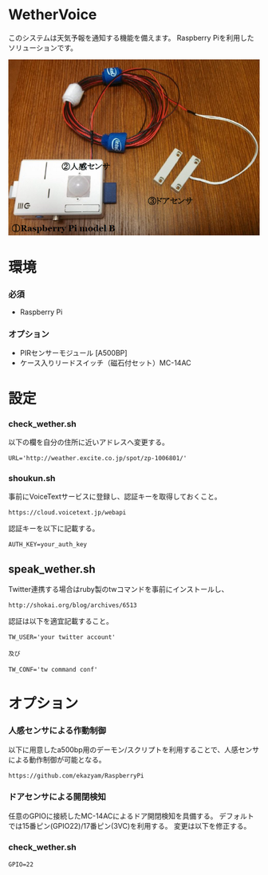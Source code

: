 WetherVoice
=====================================================
このシステムは天気予報を通知する機能を備えます。
Raspberry Piを利用したソリューションです。

![wethervoice](./img/image.png "wether_voice")

環境
=====
### 必須
* Raspberry Pi

### オプション
* PIRセンサーモジュール [A500BP]
* ケース入りリードスイッチ（磁石付セット）MC-14AC

設定
=====

### check_wether.sh
以下の欄を自分の住所に近いアドレスへ変更する。

~~~
URL='http://weather.excite.co.jp/spot/zp-1006801/'
~~~

### shoukun.sh
事前にVoiceTextサービスに登録し、認証キーを取得しておくこと。
~~~
https://cloud.voicetext.jp/webapi
~~~

認証キーを以下に記載する。

~~~
AUTH_KEY=your_auth_key
~~~

## speak_wether.sh
Twitter連携する場合はruby製のtwコマンドを事前にインストールし、
~~~
http://shokai.org/blog/archives/6513
~~~

認証は以下を適宜記載すること。

~~~
TW_USER='your twitter account'

及び

TW_CONF='tw command conf'
~~~

オプション
=====
### 人感センサによる作動制御
以下に用意したa500bp用のデーモン/スクリプトを利用することで、人感センサによる動作制御が可能となる。
~~~
https://github.com/ekazyam/RaspberryPi
~~~

### ドアセンサによる開閉検知
任意のGPIOに接続したMC-14ACによるドア開閉検知を具備する。
デフォルトでは15番ピン(GPIO22)/17番ピン(3VC)を利用する。
変更は以下を修正する。

### check_wether.sh
~~~
GPIO=22
~~~